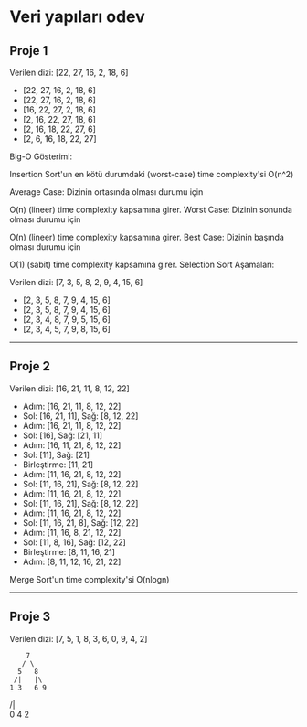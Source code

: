 # Veri yapıları odev 

## Proje 1

Verilen dizi: [22, 27, 16, 2, 18, 6]

* [22, 27, 16, 2, 18, 6]
* [22, 27, 16, 2, 18, 6]
* [16, 22, 27, 2, 18, 6]
* [2, 16, 22, 27, 18, 6]
* [2, 16, 18, 22, 27, 6]
* [2, 6, 16, 18, 22, 27]

Big-O Gösterimi:

Insertion Sort'un en kötü durumdaki (worst-case) time complexity'si O(n^2)

Average Case: Dizinin ortasında olması durumu için 

O(n) (lineer) time complexity kapsamına girer.
Worst Case: Dizinin sonunda olması durumu için 

O(n) (lineer) time complexity kapsamına girer.
Best Case: Dizinin başında olması durumu için 

O(1) (sabit) time complexity kapsamına girer.
Selection Sort Aşamaları:

Verilen dizi: [7, 3, 5, 8, 2, 9, 4, 15, 6]

* [2, 3, 5, 8, 7, 9, 4, 15, 6]
* [2, 3, 5, 8, 7, 9, 4, 15, 6]
* [2, 3, 4, 8, 7, 9, 5, 15, 6]
* [2, 3, 4, 5, 7, 9, 8, 15, 6]

---

## Proje 2

Verilen dizi: [16, 21, 11, 8, 12, 22]

* Adım: [16, 21, 11, 8, 12, 22]
* Sol: [16, 21, 11], Sağ: [8, 12, 22]
* Adım: [16, 21, 11, 8, 12, 22]
* Sol: [16], Sağ: [21, 11]
* Adım: [16, 11, 21, 8, 12, 22]
* Sol: [11], Sağ: [21]
* Birleştirme: [11, 21]
* Adım: [11, 16, 21, 8, 12, 22]
* Sol: [11, 16, 21], Sağ: [8, 12, 22]
* Adım: [11, 16, 21, 8, 12, 22]
* Sol: [11, 16, 21], Sağ: [8, 12, 22]
* Adım: [11, 16, 21, 8, 12, 22]
* Sol: [11, 16, 21, 8], Sağ: [12, 22]
* Adım: [11, 16, 8, 21, 12, 22]
* Sol: [11, 8, 16], Sağ: [12, 22]
* Birleştirme: [8, 11, 16, 21]
* Adım: [8, 11, 12, 16, 21, 22]

Merge Sort'un time complexity'si O(nlogn)

---

## Proje 3

Verilen dizi: [7, 5, 1, 8, 3, 6, 0, 9, 4, 2]

        7
       / \
      5   8
     /|   |\
    1 3   6 9
   /|   \
  0 4    2
